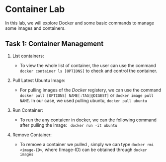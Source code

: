 # Container Lab

In this lab, we will explore Docker and some basic commands to manage some images and containers.

## Task 1: Container Management

1. List containers: 
   - To view the whole list of container, the user can use the command ```docker container ls [OPTIONS]``` to check and control the container.

2. Pull Latest Ubuntu Image:

    - For pulling images of the *Docker* registery, we can use the command ```docker pull [OPTIONS] NAME[:TAG|@DIGEST]``` or ```docker image pull NAME```. In our case, we used pulling ubuntu, ```docker pull ubuntu ```

3. Run Container:

    - To run the any contaienr in docker, we can the following command after pulling the image: ``` docker run -it ubuntu```

4. Remove Container:

    - To remove a container we pulled , simply we can type ```docker rmi <image-ID>```, where (Image-ID) can be obtained through ```docker images```

